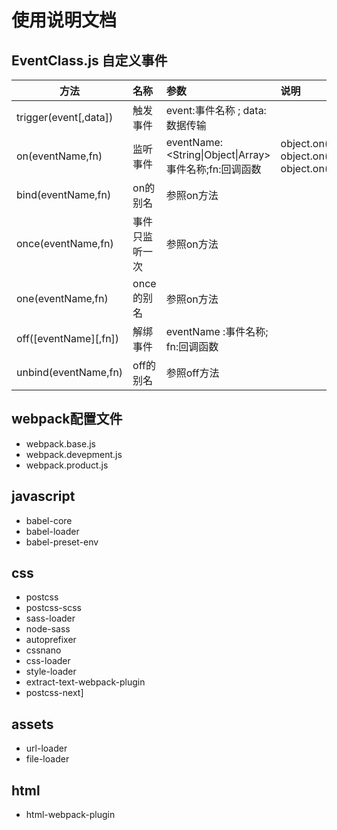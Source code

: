 # 使用说明文档

## EventClass.js 自定义事件 

| 方法                 | 名称                  |   参数      |              说明  |
| ---------            |:---------------       |:-------------|:-------------|      
| trigger(event[,data])| 触发事件               | event:<String>事件名称 ; data:<any>数据传输 |  |
| on(eventName,fn)     | 监听事件       |  eventName:<String\|Object\|Array>事件名称;fn:回调函数 |object.on('eventName',fn);<br/> object.on({ "event1":fn1, "event2":fn2});<br/>object.on(["event1","event2","event3"....],fn); |
| bind(eventName,fn)   | on的别名               |  参照on方法  | |
| once(eventName,fn)   | 事件只监听一次          |  参照on方法  | |
| one(eventName,fn)    | once的别名             |  参照on方法  |  |
| off([eventName][,fn])| 解绑事件              | eventName :<String>事件名称; fn:回调函数| |
| unbind(eventName,fn) | off的别名               |  参照off方法  | |

## webpack配置文件
* webpack.base.js
* webpack.devepment.js
* webpack.product.js

## javascript
* babel-core
* babel-loader
* babel-preset-env

## css
* postcss
* postcss-scss
* sass-loader
* node-sass
* autoprefixer
* cssnano
* css-loader
* style-loader
* extract-text-webpack-plugin
* postcss-next]

## assets
* url-loader
* file-loader

## html
* html-webpack-plugin


